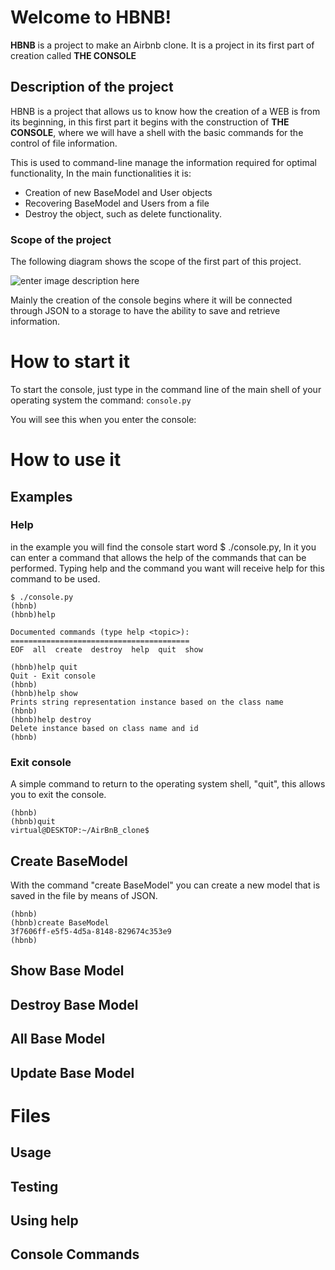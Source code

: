 # Welcome to HBNB!
**HBNB** is a project to make an Airbnb clone.
It is a project in its first part of creation called **THE CONSOLE**

## Description of the project
HBNB is a project that allows us to know how the creation of a WEB is from its beginning, in this first part it begins with the construction of **THE CONSOLE**, where we will have a shell with the basic commands for the control of file information.

This is used to command-line manage the information required for optimal functionality, In the main functionalities it is:

 - Creation of new BaseModel and User objects
 - Recovering BaseModel and Users from a file
 - Destroy the object, such as delete functionality.

### Scope of the project
The following diagram shows the scope of the first part of this project.


![enter image description here](https://rogerimages.s3.amazonaws.com/FirstPart.png)

Mainly the creation of the console begins where it will be connected through JSON to a storage to have the ability to save and retrieve information.

# How to start it
To start the console, just type in the command line of the main shell of your operating system the command:
``` console.py ```

You will see this when you enter the console:

# How to use it
## Examples
### Help
in the example you will find the console start word $ ./console.py,
In it you can enter a command that allows the help of the commands that can be performed.
Typing help and the command you want will receive help for this command to be used.
``` 
$ ./console.py 
(hbnb)
(hbnb)help

Documented commands (type help <topic>):
========================================
EOF  all  create  destroy  help  quit  show

(hbnb)help quit
Quit - Exit console
(hbnb)
(hbnb)help show
Prints string representation instance based on the class name
(hbnb)
(hbnb)help destroy
Delete instance based on class name and id
(hbnb)
```
### Exit console
A simple command to return to the operating system shell, "quit", this allows you to exit the console.
```
(hbnb)
(hbnb)quit
virtual@DESKTOP:~/AirBnB_clone$ 
```
## Create BaseModel
With the command "create BaseModel" you can create a new model that is saved in the file by means of JSON.
```
(hbnb)
(hbnb)create BaseModel
3f7606ff-e5f5-4d5a-8148-829674c353e9
(hbnb)
```
## Show Base Model

## Destroy Base Model

## All Base Model

## Update Base Model




# Files


## Usage


## Testing


## Using help


## Console Commands






